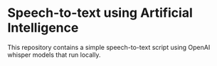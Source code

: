 # Speech-to-text using Artificial Intelligence

This repository contains a simple speech-to-text script using OpenAI whisper models that run locally.


